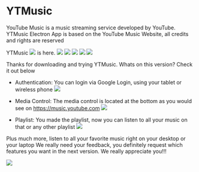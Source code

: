 # YTMusic
YouTube Music is a music streaming service developed by YouTube. YTMusic Electron App is based on the YouTube Music Website, all credits and rights are reserved

YTMusic ![](https://img.shields.io/github/release-pre/mtechnik/ytmusic.svg?style=flat-square) is here.
![](https://img.shields.io/github/languages/top/mtechnik/ytmusic.svg?style=flat-square)   ![](https://img.shields.io/github/repo-size/mtechnik/ytmusic.svg?style=flat-square) ![](https://img.shields.io/github/issues/Mtechnik/YTMusic.svg?style=flat-square) ![](https://img.shields.io/github/license/Mtechnik/YTMusic.svg?style=flat-square) ![](https://img.shields.io/twitter/url/Mtechnik/https://github.com/Mtechnik/YTMusic.svg?style=flat-square)

Thanks for downloading and trying YTMusic.
Whats on this version? Check it out below
*  Authentication: You can login via Google Login, using your tablet or wireless phone
                  ![](https://www.mediafire.com/convkey/4d54/twvbzdbe76ad4urzg.jpg?size_id=4)

*  Media Control: The media control is located at the bottom as you would see on https://music.youtube.com 
![](https://www.mediafire.com/convkey/a1c2/di2l6i11qp7f6hmzg.jpg?size_id=5)

* Playlist: You made the playlist, now you can listen to all your music on that or any other playlist
![](http://www.mediafire.com/convkey/3356/fg756f9a8dhu9oizg.jpg?size_id=4)

Plus much more, listen to all your favorite music right on your desktop or your laptop
We really need your feedback, you definitely request which features you want in the next version. We really appreciate  you!!!

![](https://img.shields.io/github/search/Mtechnik/YTMusic/music.svg?style=flat-square)


